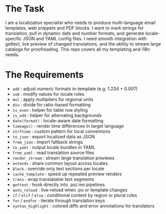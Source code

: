 # The Task

I am a localization specialist who needs to produce multi-language email templates, web snippets and PDF blocks. I want to mark strings for translation, pull in dynamic date and number formats, and generate locale-specific JSON and YAML config files. I need smooth integration with gettext, live preview of changed translations, and the ability to stream large catalogs for proofreading. This repo covers all my templating and i18n needs.

# The Requirements

* `add`            : adjust numeric formats in-template (e.g. 1.234 + 0.007)  
* `sub`            : modify values for locale rules  
* `mul`            : apply multipliers for regional units  
* `div`            : divide for ratio-based formatting  
* `is_even`        : helper for table row styling  
* `is_odd`         : helper for alternating backgrounds  
* `date(format)`   : locale-aware date formatting  
* `timeago()`      : render time differences in target language  
* `strftime`       : custom pattern for local conventions  
* `to_json`        : export localized data as JSON  
* `from_json`      : import fallback strings  
* `to_yaml`        : output locale bundles in YAML  
* `from_yaml`      : read translation source files  
* `render_stream`  : stream large translation previews  
* `extends`        : share common layout across locales  
* `block`          : override only text sections per locale  
* `cache_template` : speed up repeated preview renders  
* `trans`          : wrap translatable text segments  
* `gettext`        : hook directly into .po/.mo pipelines  
* `auto_reload`    : live-reload when .po or template changes  
* `if` / `elif` / `else` : conditional content by region or plural rules  
* `for` / `endfor`        : iterate through translation keys  
* `syntax_highlight` : colored diffs and error annotations for translators  
